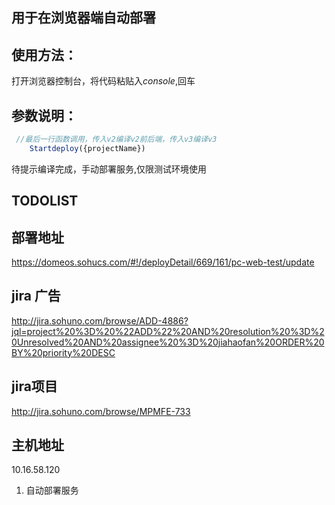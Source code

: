 ## 用于在浏览器端自动部署
## 使用方法：
打开浏览器控制台，将代码粘贴入*console*,回车
## 参数说明：
```javascript
 //最后一行函数调用，传入v2编译v2前后端，传入v3编译v3
    Startdeploy({projectName})
```
待提示编译完成，手动部署服务,仅限测试环境使用
## TODOLIST

## 部署地址
https://domeos.sohucs.com/#!/deployDetail/669/161/pc-web-test/update
## jira 广告
http://jira.sohuno.com/browse/ADD-4886?jql=project%20%3D%20%22ADD%22%20AND%20resolution%20%3D%20Unresolved%20AND%20assignee%20%3D%20jiahaofan%20ORDER%20BY%20priority%20DESC
## jira项目
http://jira.sohuno.com/browse/MPMFE-733
## 主机地址
10.16.58.120
1. 自动部署服务